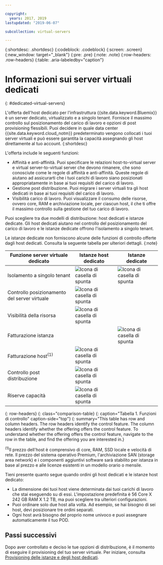 ```yaml
---

copyright:
  years: 2017, 2019
lastupdated: "2019-06-07"

subcollection: virtual-servers

---
```


{:shortdesc: .shortdesc}
{:codeblock: .codeblock}
{:screen: .screen}
{:new_window: target="_blank"}
{:pre: .pre}
{:note: .note}
{:row-headers: .row-headers}
{:table: .aria-labeledby="caption"}


# Informazioni sui server virtuali dedicati
{: #dedicated-virtual-servers}

L'offerta dell'host dedicato per l'infrastruttura {{site.data.keyword.Bluemix}} è un server dedicato, virtualizzato e a singolo tenant. Fornisce il massimo controllo sul posizionamento del carico di lavoro e opzioni di post provisioning flessibili. Puoi decidere in quale data center {{site.data.keyword.cloud_notm}} predeterminato vengono collocati i tuoi server virtuali e può essere garantita la capacità assegnando gli host direttamente al tuo account.
{:shortdesc}

L'offerta include le seguenti funzioni:

* Affinità e anti-affinità. Puoi specificare le relazioni host-to-virtual server e virtual server-to-virtual server che devono rimanere, che sono conosciute come le regole di affinità e anti-affinità. Queste regole di aiutano ad assicurarti che i tuoi carichi di lavoro siano posizionati appropriatamente in base ai tuoi requisiti del carico di lavoro.
* Gestione post distribuzione. Puoi migrare i server virtuali tra gli host dedicati in base ai tuoi requisiti del carico di lavoro.
* Visibilità carico di lavoro. Puoi visualizzare il consumo delle risorse, ovvero core, RAM e archiviazione locale, per ciascun host, il che ti offre il massimo controllo sulla gestione del tuo carico di lavoro.

Puoi scegliere tra due modelli di distribuzione: host dedicati e istanze dedicate. Gli host dedicati aiutano nel controllo del posizionamento del carico di lavoro e le istanze dedicate offrono l'isolamento a singolo tenant.

Le istanze dedicate non forniscono alcune delle funzioni di controllo offerte dagli host dedicati.  Consulta la seguente tabella per ulteriori dettagli.
{:note}

| Funzione server virtuale dedicato | Istanze host dedicato | Istanze dedicate |
| ------- | ------- | ------- |
| Isolamento a singolo tenant | ![Icona di casella di spunta](../../icons/checkmark-icon.svg) | ![Icona di casella di spunta](../../icons/checkmark-icon.svg) |
| Controllo posizionamento del server virtuale | ![Icona di casella di spunta](../../icons/checkmark-icon.svg) |   |
| Visibilità della risorsa | ![Icona di casella di spunta](../../icons/checkmark-icon.svg) |   |
| Fatturazione istanza |   | ![Icona di casella di spunta](../../icons/checkmark-icon.svg) |
| Fatturazione host<sup>(1)</sup> | ![Icona di casella di spunta](../../icons/checkmark-icon.svg) |   |
| Controllo post distribuzione | ![Icona di casella di spunta](../../icons/checkmark-icon.svg) |   |
| Riserve capacità | ![Icona di casella di spunta](../../icons/checkmark-icon.svg) |   |
{: row-headers}
{: class="comparison-table}
{: caption="Tabella 1. Funzioni di controllo" caption-side="top"}
{: summary="This table has row and column headers. The row headers identify the control feature. The column headers identify whether the offering offers the control feature. To understand whether the offering offers the control feature, navigate to the row in the table, and find the offering you are interested in.}

<sup>(1)</sup>Il prezzo dell'host è comprensivo di core, RAM, SSD locale e velocità di rete. Il prezzo del sistema operativo Premium, l'archiviazione SAN (storage area network) e i componenti aggiuntivi software sarà stabilito per istanza in base al prezzo e alle licenze esistenti in un modello orario o mensile.

Tieni presente quanto segue quando ordini gli host dedicati e le istanze host dedicato:

* La dimensione dei tuoi host viene determinata dai tuoi carichi di lavoro che stai eseguendo su di essi. L'impostazione predefinita è 56 Core X 242 GB RAM X 1.2 TB, ma puoi scegliere tra ulteriori configurazioni.
* Puoi ordinare solo due host alla volta. Ad esempio, se hai bisogno di sei host, devi posizionare tre ordini separati.
* Ogni host avrà bisogno del proprio nome univoco e puoi assegnare automaticamente il tuo POD.

## Passi successivi

Dopo aver controllato e deciso le tue opzioni di distribuzione, è il momento di eseguire il provisioning del tuo server virtuale. Per iniziare, consulta [Provisioning delle istanze e degli host dedicati](/docs/vsi?topic=virtual-servers-ordering-vs-dedicated).
